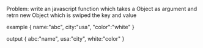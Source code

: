 Problem:
write an javascript function which takes a Object as argument and retrn new Object which is swiped the key and value

example
{
name:"abc",
city:"usa",
"color":"white"
}

output
{
abc:"name",
usa:"city",
white:"color"
}
